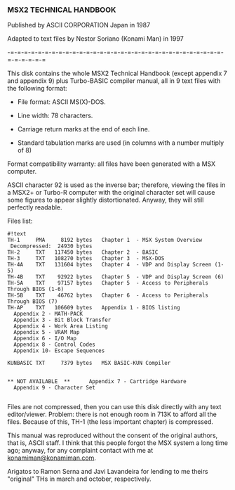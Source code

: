 ### MSX2 TECHNICAL HANDBOOK ###

Published by ASCII CORPORATION Japan in 1987

Adapted to text files by Nestor Soriano (Konami Man) in 1997

-=-=-=-=-=-=-=-=-=-=-=-=-=-=-=-=-=-=-=-=-=-=-=-=-=-=-=-=-=-=-=-=-=-=-=-=-=


This disk contains the whole MSX2 Technical Handbook (except appendix 7 and 
appendix 9) plus Turbo-BASIC compiler manual, all in 9 text files with the 
following format:

- File format: ASCII MS(X)-DOS.

- Line width: 78 characters.

- Carriage return marks at the end of each line.

- Standard tabulation marks are used (in columns with a number multiply of 8)

Format compatibility warranty: all files have been generated with a MSX 
computer.

ASCII character 92 is used as the inverse bar; therefore, viewing the files 
in a MSX2+ or Turbo-R computer with the original character set will cause 
some figures to appear slightly distortionated. Anyway, they will still 
perfectly readable.


Files list:

```
#!text
TH-1	 PMA	 8192 bytes   Chapter 1  - MSX System Overview
 Decompressed:	24930 bytes
TH-2	 TXT   117450 bytes   Chapter 2  - BASIC
TH-3	 TXT   108270 bytes   Chapter 3  - MSX-DOS
TH-4A	 TXT   131604 bytes   Chapter 4  - VDP and Display Screen (1-5)
TH-4B	 TXT	92922 bytes   Chapter 5  - VDP and Display Screen (6)
TH-5A	 TXT	97157 bytes   Chapter 5  - Access to Peripherals Through BIOS (1-6)
TH-5B	 TXT	46762 bytes   Chapter 6  - Access to Peripherals Through BIOS (7)
TH-AP	 TXT   106609 bytes   Appendix 1 - BIOS listing
  Appendix 2 - MATH-PACK
  Appendix 3 - Bit Block Transfer
  Appendix 4 - Work Area Listing
  Appendix 5 - VRAM Map
  Appendix 6 - I/O Map
  Appendix 8 - Control Codes
  Appendix 10- Escape Sequences

KUNBASIC TXT	 7379 bytes   MSX BASIC-KUN Compiler


** NOT AVAILABLE  **	  Appendix 7 - Cartridge Hardware
  Appendix 9 - Character Set
    
```
Files are not compressed, then you can use this disk directly with any text 
editor/viewer. Problem: there is not enough room in 713K to afford all the 
files. Because of this, TH-1 (the less important chapter) is compressed.

This manual was reproduced without the consent of the original authors, that 
is, ASCII staff. I think that this people forgot the MSX system a long time 
ago; anyway, for any complaint contact with me at <konamiman@konamiman.com>.

Arigatos to Ramon Serna and Javi Lavandeira for lending to me theirs 
"original" THs in march and october, respectively.

